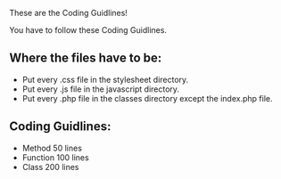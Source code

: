 These are the Coding Guidlines!

You have to follow these Coding Guidlines.

Where the files have to be:
---------------------------

- Put every .css file in the stylesheet directory.
- Put every .js file in the javascript directory.
- Put every .php file in the classes directory except the index.php file.


Coding Guidlines:
----------------

- Method 50 lines
- Function 100 lines
- Class 200 lines

